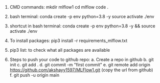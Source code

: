 1. CMD commands:
mkdir mlflow1
cd mlflow
code .

2. bash terminal:
   conda create -p env python=3.8 -y
   source activate ./env

3. shortcut in bash terminal:
   conda create -p env python=3.8 -y && source activate ./env

4. To install packages:
   pip3 install -r requirements_mlflow.txt

5. pip3 list: to check what all packages are available

6. Steps to push your code to github repo:
   a. Create a repo in github
   b. git init
   c. git add .
   d. git commit -m "first commit"
   e. git remote add origin https://github.com/akshayy1597/MLFlow1.git (copy the url from github)
   f. git push -u origin main
   
